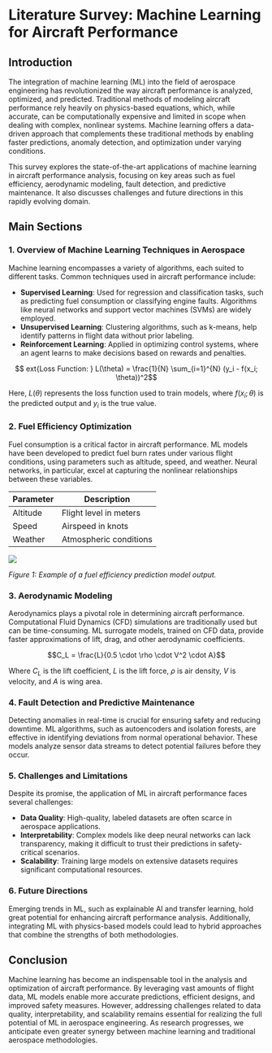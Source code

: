 # Literature Survey: Machine Learning for Aircraft Performance

## Introduction
The integration of machine learning (ML) into the field of aerospace engineering has revolutionized the way aircraft performance is analyzed, optimized, and predicted. Traditional methods of modeling aircraft performance rely heavily on physics-based equations, which, while accurate, can be computationally expensive and limited in scope when dealing with complex, nonlinear systems. Machine learning offers a data-driven approach that complements these traditional methods by enabling faster predictions, anomaly detection, and optimization under varying conditions.

This survey explores the state-of-the-art applications of machine learning in aircraft performance analysis, focusing on key areas such as fuel efficiency, aerodynamic modeling, fault detection, and predictive maintenance. It also discusses challenges and future directions in this rapidly evolving domain.

## Main Sections

### 1. Overview of Machine Learning Techniques in Aerospace
Machine learning encompasses a variety of algorithms, each suited to different tasks. Common techniques used in aircraft performance include:

- **Supervised Learning**: Used for regression and classification tasks, such as predicting fuel consumption or classifying engine faults. Algorithms like neural networks and support vector machines (SVMs) are widely employed.
- **Unsupervised Learning**: Clustering algorithms, such as k-means, help identify patterns in flight data without prior labeling.
- **Reinforcement Learning**: Applied in optimizing control systems, where an agent learns to make decisions based on rewards and penalties.

$$	ext{Loss Function: } L(\theta) = \frac{1}{N} \sum_{i=1}^{N} (y_i - f(x_i; \theta))^2$$

Here, $L(\theta)$ represents the loss function used to train models, where $f(x_i; \theta)$ is the predicted output and $y_i$ is the true value.

### 2. Fuel Efficiency Optimization
Fuel consumption is a critical factor in aircraft performance. ML models have been developed to predict fuel burn rates under various flight conditions, using parameters such as altitude, speed, and weather. Neural networks, in particular, excel at capturing the nonlinear relationships between these variables.

| Parameter | Description |
|----------|-------------|
| Altitude | Flight level in meters |
| Speed | Airspeed in knots |
| Weather | Atmospheric conditions |

![](placeholder_for_fuel_efficiency_graph)

*Figure 1: Example of a fuel efficiency prediction model output.*

### 3. Aerodynamic Modeling
Aerodynamics plays a pivotal role in determining aircraft performance. Computational Fluid Dynamics (CFD) simulations are traditionally used but can be time-consuming. ML surrogate models, trained on CFD data, provide faster approximations of lift, drag, and other aerodynamic coefficients.

$$C_L = \frac{L}{0.5 \cdot \rho \cdot V^2 \cdot A}$$

Where $C_L$ is the lift coefficient, $L$ is the lift force, $\rho$ is air density, $V$ is velocity, and $A$ is wing area.

### 4. Fault Detection and Predictive Maintenance
Detecting anomalies in real-time is crucial for ensuring safety and reducing downtime. ML algorithms, such as autoencoders and isolation forests, are effective in identifying deviations from normal operational behavior. These models analyze sensor data streams to detect potential failures before they occur.

### 5. Challenges and Limitations
Despite its promise, the application of ML in aircraft performance faces several challenges:

- **Data Quality**: High-quality, labeled datasets are often scarce in aerospace applications.
- **Interpretability**: Complex models like deep neural networks can lack transparency, making it difficult to trust their predictions in safety-critical scenarios.
- **Scalability**: Training large models on extensive datasets requires significant computational resources.

### 6. Future Directions
Emerging trends in ML, such as explainable AI and transfer learning, hold great potential for enhancing aircraft performance analysis. Additionally, integrating ML with physics-based models could lead to hybrid approaches that combine the strengths of both methodologies.

## Conclusion
Machine learning has become an indispensable tool in the analysis and optimization of aircraft performance. By leveraging vast amounts of flight data, ML models enable more accurate predictions, efficient designs, and improved safety measures. However, addressing challenges related to data quality, interpretability, and scalability remains essential for realizing the full potential of ML in aerospace engineering. As research progresses, we anticipate even greater synergy between machine learning and traditional aerospace methodologies.
